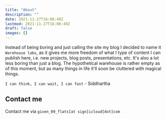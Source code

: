 ```yaml
---
title: "About"
description: ""
date: 2021-11-27T16:08:49Z
lastmod: 2021-11-27T16:08:49Z
draft: false
images: []
---
```


Instead of being boring and just calling the site my blog I decided to name it `Warehouse labs`, as it gives me more freedom of what I type of content I can publish here, i.e. new projects, blog posts, presentations, etc. It's also a lot less boring than just a blog. The hypothetical warehouse is rather empty as of this moment, but as many things in life it'll soon be cluttered with magical things.

`I can think, I can wait, I can fast` - Siddhartha

## Contact me

Contact me via `given_09_flats[at sign]icloud[dot]com`
